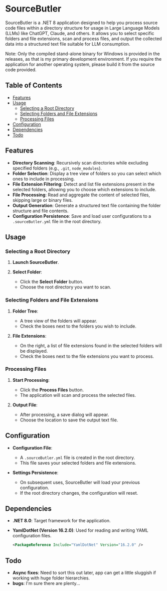 # SourceButler

SourceButler is a .NET 8 application designed to help you process source code files within a directory structure for usage in Large Language Models (LLMs) like ChatGPT, Claude, and others. It allows you to select specific folders and file extensions, scan and process files, and output the collected data into a structured text file suitable for LLM consumption.

Note: Only the compiled stand-alone binary for Windows is provided in the releases, as that is my primary development environment. If you require the application for another operating system, please build it from the source code provided.

## Table of Contents

- [Features](#features)
- [Usage](#usage)
  - [Selecting a Root Directory](#selecting-a-root-directory)
  - [Selecting Folders and File Extensions](#selecting-folders-and-file-extensions)
  - [Processing Files](#processing-files)
- [Configuration](#configuration)
- [Dependencies](#dependencies)
- [Todo](#todo)

## Features

- **Directory Scanning**: Recursively scan directories while excluding specified folders (e.g., `.git`, `node_modules`).
- **Folder Selection**: Display a tree view of folders so you can select which ones to include in processing.
- **File Extension Filtering**: Detect and list file extensions present in the selected folders, allowing you to choose which extensions to include.
- **File Processing**: Read and aggregate the content of selected files, skipping large or binary files.
- **Output Generation**: Generate a structured text file containing the folder structure and file contents.
- **Configuration Persistence**: Save and load user configurations to a `.sourceButler.yml` file in the root directory.

## Usage

### Selecting a Root Directory

1. **Launch SourceButler**.
2. **Select Folder**:

   - Click the **Select Folder** button.
   - Choose the root directory you want to scan.

### Selecting Folders and File Extensions

1. **Folder Tree**:

   - A tree view of the folders will appear.
   - Check the boxes next to the folders you wish to include.

2. **File Extensions**:

   - On the right, a list of file extensions found in the selected folders will be displayed.
   - Check the boxes next to the file extensions you want to process.

### Processing Files

1. **Start Processing**:

   - Click the **Process Files** button.
   - The application will scan and process the selected files.

2. **Output File**:

   - After processing, a save dialog will appear.
   - Choose the location to save the output text file.

## Configuration

- **Configuration File**:

  - A `.sourceButler.yml` file is created in the root directory.
  - This file saves your selected folders and file extensions.

- **Settings Persistence**:

  - On subsequent uses, SourceButler will load your previous configuration.
  - If the root directory changes, the configuration will reset.

## Dependencies

- **.NET 8.0**: Target framework for the application.
- **YamlDotNet (Version 16.2.0)**: Used for reading and writing YAML configuration files.

  ```xml
  <PackageReference Include="YamlDotNet" Version="16.2.0" />
  ```

## Todo

- **Async fixes**: Need to sort this out later, app can get a little sluggish if working with huge folder hierarchies.
- **bugs**: I'm sure there are plenty...
